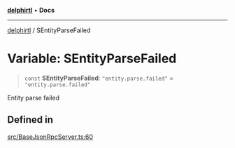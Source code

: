 [**delphirtl**](../README.md) • **Docs**

***

[delphirtl](../globals.md) / SEntityParseFailed

# Variable: SEntityParseFailed

> `const` **SEntityParseFailed**: `"entity.parse.failed"` = `"entity.parse.failed"`

Entity parse failed

## Defined in

[src/BaseJsonRpcServer.ts:60](https://github.com/chuacw/delphirtl/blob/fec3f5d663dd7c36654525a8693564dece7e3b0d/src/BaseJsonRpcServer.ts#L60)
